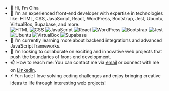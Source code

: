 - 👋 Hi, I’m Olha
- 👀 I’m an experienced front-end developer with expertise in technologies like:
  HTML, CSS, JavaScript, React, WordPress, Bootstrap, Jest, Ubuntu, VirtualBox, Supabase, and more.  
  ![HTML](https://img.icons8.com/color/48/000000/html-5.png)  ![CSS](https://img.icons8.com/color/48/000000/css3.png)  ![JavaScript](https://img.icons8.com/color/48/000000/javascript.png)  ![React](https://img.icons8.com/?size=100&id=bzf0DqjXFHIW&format=png&color=000000) ![WordPress](https://img.icons8.com/color/48/000000/wordpress.png)
 ![Bootstrap](https://img.icons8.com/color/48/000000/bootstrap.png) ![Jest](https://icons8.com/icon/7xG5LhKApf4C/jest-can-collect-code-coverage-information-from-entire-projects) ![Ubuntu](https://img.icons8.com/color/48/000000/ubuntu.png) ![VirtualBox](https://img.icons8.com/color/48/000000/virtualbox.png) ![Supabase](https://img.icons8.com/color/48/000000/supabase.png)
- 🌱 I’m currently learning more about backend integrations and advanced JavaScript frameworks.  
- 💞️ I’m looking to collaborate on exciting and innovative web projects that push the boundaries of front-end development.  
- 📫 How to reach me: You can contact me via [email](mailto:olha.pobedynska@gmail.com) or connect with me on [LinkedIn](https://www.linkedin.com/in/olha-pobedynska/).   
- ⚡ Fun fact: I love solving coding challenges and enjoy bringing creative ideas to life through interesting web projects!  
